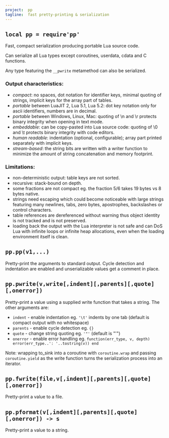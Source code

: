 ```yaml
---
project:  pp
tagline:  fast pretty-printing & serialization
---
```


## `local pp = require'pp'`

Fast, compact serialization producing portable Lua source code.

Can serialize all Lua types except coroutines, userdata, cdata and C functions.

Any type featuring the `__pwrite` metamethod can also be serialized.

### Output characteristics:
  * *compact*: no spaces, dot notation for identifier keys, minimal quoting of strings, implicit keys for the array part of tables.
  * *portable* between LuaJIT 2, Lua 5.1, Lua 5.2: dot key notation only for ascii identifiers, numbers are in decimal.
  * *portable* between Windows, Linux, Mac: quoting of \n and \r protects binary integrity when opening in text mode.
  * *embeddable*: can be copy-pasted into Lua source code: quoting of \0 and \t protects binary integrity with code editors.
  * *human readable*: indentation (optional, configurable); array part printed separately with implicit keys.
  * *stream-based*: the string bits are written with a writer function to minimize the amount of string concatenation and memory footprint.

### Limitations:
  * non-deterministic output: table keys are not sorted.
  * recursive: stack-bound on depth.
  * some fractions are not compact eg. the fraction 5/6 takes 19 bytes vs 8 bytes native.
  * strings need escaping which could become noticeable with large strings featuring many newlines, tabs, zero bytes, apostrophes, backslashes or control characters.
  * table references are dereferenced without warning thus object identity is not tracked and is not preserved.
  * loading back the output with the Lua interpreter is not safe and can DoS Lua with infinite loops or infinite heap allocations, even when the loading environment itself is clean.

## `pp.pp(v1,...)`

Pretty-print the arguments to standard output. Cycle detection and indentation are enabled and unserializable values get a comment in place.

## `pp.pwrite(v,write[,indent][,parents][,quote][,onerror])`

Pretty-print a value using a supplied write function that takes a string. The other arguments are:
  * `indent` - enable indentation eg. `'\t'` indents by one tab (default is compact output with no whitespace)
  * `parents` - enable cycle detection eg. `{}`
  * `quote` - change string quoting eg. `'"'` (default is "'")
  * `onerror` - enable error handling eg. `function(err_type, v, depth) error(err_type..': '..tostring(v)) end`

Note: wrapping to_sink into a coroutine with `coroutine.wrap` and passing `coroutine.yield` as the write function turns the serialization process into an iterator.

## `pp.fwrite(file,v[,indent][,parents][,quote][,onerror])`

Pretty-print a value to a file.

## `pp.pformat(v[,indent][,parents][,quote][,onerror]) -> s`

Pretty-print a value to a string.
